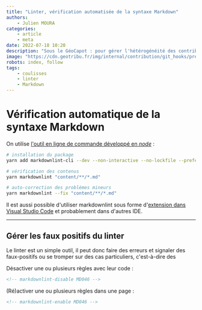 ```yaml
---
title: "Linter, vérification automatisée de la syntaxe Markdown"
authors:
    - Julien MOURA
categories:
    - article
    - meta
date: 2022-07-18 10:20
description: "Sous le GéoCapot : pour gérer l'hétérogénéité des contributions et garantir une qualité minimale, des git hooks sont à l'oeuvre sur Geotribu. Explication de leur fonctionnement."
image: "https://cdn.geotribu.fr/img/internal/contribution/git_hooks/pre-commit_ci_result_master.png"
robots: index, follow
tags:
    - coulisses
    - linter
    - Markdown
---
```


# Vérification automatique de la syntaxe Markdown

On utilise [l'outil en ligne de commande développé en _node_](https://github.com/igorshubovych/markdownlint-cli) :

```bash
# installation du package
yarn add markdownlint-cli --dev --non-interactive --no-lockfile --prefer-offline

# vérification des contenus
yarn markdownlint "content/**/*.md"

# auto-correction des problèmes mineurs
yarn markdownlint --fix "content/**/*.md"
```

Il est aussi possible d'utiliser markdownlint sous forme d'[extension dans Visual Studio Code](https://marketplace.visualstudio.com/items?itemName=DavidAnson.vscode-markdownlint) et probablement dans d'autres IDE.

----

## Gérer les faux positifs du linter

Le linter est un simple outil, il peut donc faire des erreurs et signaler des faux-positifs ou se tromper sur des cas particuliers, c'est-à-dire des

Désactiver une ou plusieurs règles avec leur code :

```markdown
<!-- markdownlint-disable MD046 -->
```

(Ré)activer une ou plusieurs règles dans une page :

```markdown
<!-- markdownlint-enable MD046 -->
```
